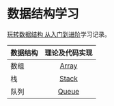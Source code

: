 数据结构学习
==========

[玩转数据结构 从入门到进阶](https://coding.imooc.com/learn/list/207.html)学习记录。


| **数据结构** | **理论及代码实现** |
| :--- | :---: |
| 数组 | [Array](https://github.com/kangxiaoning/Data-Structures-Java/tree/master/Array) |
| 栈 | [Stack](https://github.com/kangxiaoning/Data-Structures-Java/tree/master/Stack)|
| 队列 | [Queue](https://github.com/kangxiaoning/Data-Structures-Java/tree/master/Queue) |


